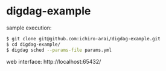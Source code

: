 # digdag-example

sample execution:
```sh
$ git clone git@github.com:ichiro-arai/digdag-example.git
$ cd digdag-example/
$ digdag sched --params-file params.yml
```

web interface: http://localhost:65432/
